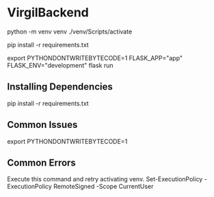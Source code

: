 # VirgilBackend

python -m venv venv
./venv/Scripts/activate


pip install -r requirements.txt

export PYTHONDONTWRITEBYTECODE=1 FLASK_APP="app" FLASK_ENV="development"
flask run

## Installing Dependencies

pip install -r requirements.txt

## Common Issues

export PYTHONDONTWRITEBYTECODE=1

## Common Errors

Execute this command and retry activating venv.
Set-ExecutionPolicy -ExecutionPolicy RemoteSigned -Scope CurrentUser

